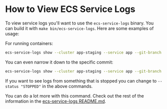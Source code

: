 # How to View ECS Service Logs

To view service logs you'll want to use the `ecs-service-logs` binary. You can build it with `make bin/ecs-service-logs`.
Here are some examples of usage:

For running containers:

```sh
ecs-service-logs show --cluster app-staging --service app --git-branch "placeholder_branch_name" --status "RUNNING" --verbose
```

You can even narrow it down to the specific commit:

```sh
ecs-service-logs show --cluster app-staging --service app --git-branch "placeholder_branch_name" --git-commit "git_commit_hash" --status "RUNNING" --verbose
```

If you want to see logs from something that is stopped you can change to `--status "STOPPED"` in the above commands.

You can do a lot more with this command. Check out the rest of the information in the
[ecs-service-logs README.md](../../cmd/ecs-service-logs/README.md).
